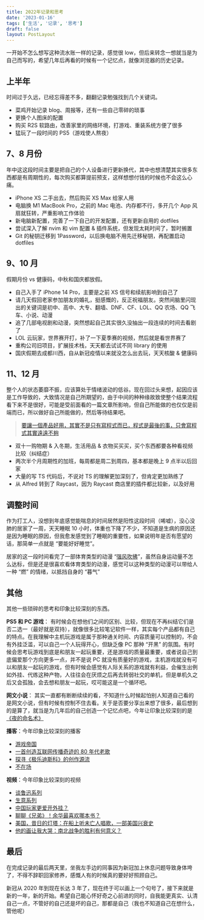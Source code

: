 ```yaml
---
title: 2022年记录和思考
date: '2023-01-16'
tags: ['生活', '记录', '思考']
draft: false
layout: PostLayout
---
```


一开始不怎么想写这种流水账一样的记录，感觉很 low，但后来转念一想就当是为自己而写的，希望几年后再看的时候有一个记忆点，就像浏览器的历史记录。

## 上半年

时间过于久远，已经忘得差不多，翻翻记录勉强找到几个关键词。

- 菜鸡开始记录 blog、周报等，还有一些自己零碎的琐事
- 更换个人图床的配置
- 购买 R2S 软路由，改善家里的网络环境，打游戏、重装系统方便了很多
- 猛玩了一段时间的 PS5（游戏使人熬夜）

## 7、8 月份

年中这这段时间主要是把自己的个人设备进行更新换代，其中也想清楚其实很多东西都是有周期性的，每次购买都算提前预支，这样想想付钱的时候也不会这么心痛。

- iPhone XS 二手出去，然后购买 XS Max 给家人用
- 电脑换 M1 MacBook Pro，之前的 Mac 电池、内存都不行，多开几个 App 风扇就狂转，严重影响工作体验
- 新电脑新配置，完善了一下自己的开发配置，还有更新自用的 dotfiles
- 尝试深入了解 nvim 和 vim 配置 & 插件系统，但发现太耗时间了，暂时搁置
- Git 的秘钥迁移到 1Password，以后换电脑不用先迁移秘钥，再配置启动 dotfiles

## 9、10 月

假期月份 vs 健康码，中秋和国庆都放假。

- 自己入手了 iPhone 14 Pro，主要是之前 XS 信号和续航影响到自己了
- 请几天假回老家参加朋友的婚礼，挺感慨的，反正祝福朋友。突然间脑里闪现出的关键词是初中、高中、大专、翻墙、DNF、CF、LOL、QQ 农场、QQ 飞车、小说、动漫
- 追了几部电视剧和动漫，突然想起自己其实很久没抽出一段连续的时间去看剧了
- LOL 云玩家，世界赛开打，补了一下夏季赛的视频，然后就是看世界赛了
- 重构公司旧项目，扩展技术栈，天天都去试试不同 library 的使用
- 国庆假期去成都川西，自从新冠疫情以来就没怎么出去玩，天天核酸 & 健康码

## 11、12 月

整个人的状态萎靡不振，应该算处于情绪波动的低谷。现在回过头来想，起因应该是工作导致的，大致情况是自己所期望的，由于中间的种种缘故致使整个结果流程看下来不是很好，可能是受前面看的一篇文章所影响，但自己所能做的也仅仅是前端而已，所以做好自己所能做的，然后等待结果吧。

> [要讓一個產品好用，其實不是只有寫程式而已，程式是最後的事，只會寫程式其實遠遠不夠](https://nissentech.org/eagle-founder-interview/)

- 双十一购物期 & 入冬期，生活用品 & 衣物买买买，买个东西都要各种看视频比较（纠结症）
- 两次半个月周期性的加班，每周都是周二到周四，基本都是晚上 9 点半以后回家
- 大量的写 TS 代码后，不说对 TS 的理解更加深刻了，但肯定更加熟练了
- 从 Alfred 转到了 Raycast，因为 Raycast 商店里的插件都比较新，以及好用

## 调整时间

作为打工人，没想到年底感觉能喘息的时间居然是阳性这段时间（唏嘘），没心没肺的居家了一周，天天睡眠 10 小时，体重也下降了不少，不知道是生病的原因还是因为睡眠的原因，但我愈发感觉到了睡眠的重要性，如果说明年是否有愿望的话，那简单一点就是 “要能好好睡觉”。

居家的这一段时间看完了一部体育类型的动漫 “[强风吹拂](https://www.bilibili.com/bangumi/play/ss25742)”，虽然自身运动量不怎么达标，但是还是很喜欢看体育类型的动漫，感觉可以这种类型的动漫可以带给人一种 “燃” 的情绪，以抵挡自身的 “暮气”

## 其他

其他一些琐碎的思考和印象比较深刻的东西。

**PS5 和 PC 游戏**：
有时候会在想他们之间的区别、比较，但现在不再纠结它们是否二选一（最好就是双持），就像很多比较笔记软件一样，其实每个产品都有自己的特点。在我理解中主机玩游戏是属于那种通关时间、内容质量可以控制的，不会有外挂泛滥，可以自己一个人玩得开心，但缺乏像 PC 那种 “开黑” 的氛围。有时候会思考玩游戏到底是和朋友一起玩重要，还是游戏的质量最重要，或者说自己到底偏爱那个方向更多一点，并不是说 PC 就没有质量好的游戏，主机游戏就没有可以和朋友一起玩的游戏，但有时候会感觉有人际关系的游戏就有利益，会催生出例如外挂、代练这种产物，人往往会在厌烦之后再去转弱社交的单机，但是单机久之后又会孤独，会去想和朋友一起玩，哎可能这是一个循环吧。

**网文小说**：
其实一直都有断断续续的看，不知道什么时候起怕别人知道自己看的是网文小说，但有时候有控制不住去看。关于是否要分享出来想了很多，最后想到的是算了，就当是为几年后的自己创造一个记忆点吧，今年让印象比较深刻的是 [《夜的命名术》](https://book.qidian.com/info/1021617576/)

**播客**：今年印象比较深刻的播客

- [游戏帝国](https://www.xiaoyuzhoufm.com/podcast/63a024ed9acee6cd2f84dacd)
- [一首创造互联网传播奇迹的 80 年代老歌](https://www.xiaoyuzhoufm.com/episode/5e33b704418a84a0462c717d)
- [探寻《极乐迪斯科》的创作源流](https://www.xiaoyuzhoufm.com/episode/606e921357ce953a76ee6042)
- [不在场](https://www.xiaoyuzhoufm.com/podcast/5e4ff325418a84a04695f8ee)

**视频**：今年印象比较深刻的视频

- [谈鲁迅系列](https://space.bilibili.com/79577853/channel/collectiondetail?sid=572&ctype=0)
- [生意系列](https://space.bilibili.com/79577853/channel/seriesdetail?sid=2719432&ctype=0)
- [中国玩家更爱开外挂？](https://www.bilibili.com/video/BV1CT4y157E9)
- [聊聊《兄弟》！余华最喜欢哪本书？](https://www.bilibili.com/video/BV1Ue4y187dT)
- [美国，昔日的灯塔：在船上听未亡人唱歌，一部美国兴衰史](https://www.bilibili.com/video/BV1WW4y1j7RX)
- [他的画让我大哭：南北战争的胜利有何意义？](https://www.bilibili.com/video/BV1iU4y167ao)

## 最后

在完成记录的最后两天里，坐我左手边的同事因为新冠加上休息问题导致身体垮了，不得不辞职回家修养，感慨人有的时候真的要好好照顾自己。

新冠从 2020 年到现在长达 3 年了，现在终于可以画上一个句号了，接下来就是新的一年，新的开始。希望自己能心怀好奇之心前进的同时，自我能更真实、认清自己一点，不管好的自己还是坏的自己，那都是自己（我也不知道自己在想什么，管他呢）
